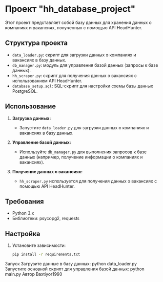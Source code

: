 # Проект "hh_database_project"

Этот проект представляет собой базу данных для хранения данных о компаниях и вакансиях, полученных с помощью API HeadHunter.

## Структура проекта

- `data_loader.py`: скрипт для загрузки данных о компаниях и вакансиях в базу данных.
- `db_manager.py`: модуль для управления базой данных (запросы к базе данных).
- `hh_scraper.py`: скрипт для получения данных о вакансиях с использованием API HeadHunter.
- `database_setup.sql`: SQL-скрипт для настройки схемы базы данных PostgreSQL.

## Использование

1. **Загрузка данных:**
   - Запустите `data_loader.py` для загрузки данных о компаниях и вакансиях в базу данных.

2. **Управление базой данных:**
   - Используйте `db_manager.py` для выполнения запросов к базе данных (например, получение информации о компаниях и вакансиях).

3. **Получение данных о вакансиях:**
   - `hh_scraper.py` используется для получения данных о вакансиях с помощью API HeadHunter.

## Требования

- Python 3.x
- Библиотеки: psycopg2, requests

## Настройка

1. Установите зависимости:
   ```bash
   pip install -r requirements.txt
Запуск
Загрузите данные в базу данных:
python data_loader.py
Запустите основной скрипт для управления базой данных:
python main.py
Автор
Baxtiyor1990